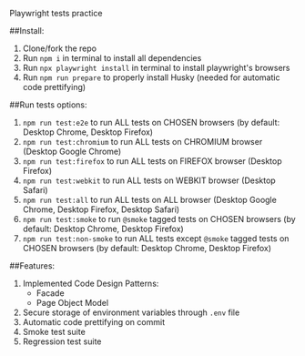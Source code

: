 Playwright tests practice

##Install:

1. Clone/fork the repo
2. Run `npm i` in terminal to install all dependencies
3. Run `npx playwright install` in terminal to install playwright's browsers
4. Run `npm run prepare` to properly install Husky (needed for automatic code prettifying)

##Run tests options:

1. `npm run test:e2e` to run ALL tests on CHOSEN browsers (by default: Desktop Chrome, Desktop Firefox)
2. `npm run test:chromium` to run ALL tests on CHROMIUM browser (Desktop Google Chrome)
3. `npm run test:firefox` to run ALL tests on FIREFOX browser (Desktop Firefox)
4. `npm run test:webkit` to run ALL tests on WEBKIT browser (Desktop Safari)
5. `npm run test:all` to run ALL tests on ALL browser (Desktop Google Chrome, Desktop Firefox, Desktop Safari)
6. `npm run test:smoke` to run `@smoke` tagged tests on CHOSEN browsers (by default: Desktop Chrome, Desktop Firefox)
7. `npm run test:non-smoke` to run ALL tests except `@smoke` tagged tests on CHOSEN browsers (by default: Desktop Chrome, Desktop Firefox)

##Features:

1. Implemented Code Design Patterns:
   - Facade
   - Page Object Model
2. Secure storage of environment variables through `.env` file
3. Automatic code prettifying on commit
4. Smoke test suite
5. Regression test suite
